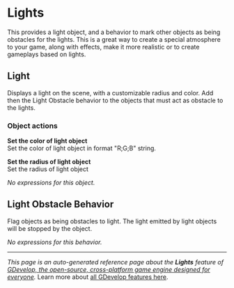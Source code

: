 # Lights

This provides a light object, and a behavior to mark other objects as being obstacles for the lights. This is a great way to create a special atmosphere to your game, along with effects, make it more realistic or to create gameplays based on lights. 



## Light 

Displays a light on the scene, with a customizable radius and color. Add then the Light Obstacle behavior to the objects that must act as obstacle to the lights. 

### Object actions

**Set the color of light object**  
Set the color of light object in format "R;G;B" string.

**Set the radius of light object**  
Set the radius of light object

_No expressions for this object._


## Light Obstacle Behavior 

Flag objects as being obstacles to light. The light emitted by light objects will be stopped by the object. 

_No expressions for this behavior._


---
*This page is an auto-generated reference page about the **Lights** feature of [GDevelop, the open-source, cross-platform game engine designed for everyone](https://gdevelop.io/).* Learn more about [all GDevelop features here](/gdevelop5/all-features).